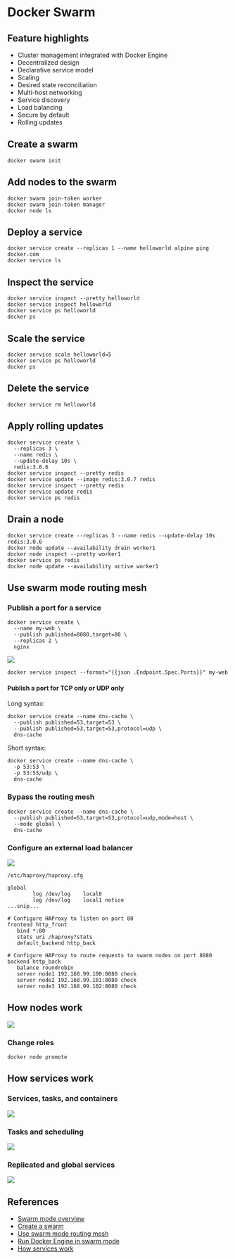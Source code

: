# Docker Swarm

## Feature highlights
- Cluster management integrated with Docker Engine
- Decentralized design
- Declarative service model
- Scaling
- Desired state reconciliation
- Multi-host networking
- Service discovery
- Load balancing
- Secure by default
- Rolling updates

## Create a swarm
```
docker swarm init
```

## Add nodes to the swarm
```
docker swarm join-token worker
docker swarm join-token manager
docker node ls
```

## Deploy a service
```
docker service create --replicas 1 --name helloworld alpine ping docker.com
docker service ls
```

## Inspect the service
```
docker service inspect --pretty helloworld
docker service inspect helloworld
docker service ps helloworld
docker ps
```

## Scale the service
```
docker service scale helloworld=5
docker service ps helloworld
docker ps
```

## Delete the service
```
docker service rm helloworld
```

## Apply rolling updates
```
docker service create \
  --replicas 3 \
  --name redis \
  --update-delay 10s \
  redis:3.0.6
docker service inspect --pretty redis
docker service update --image redis:3.0.7 redis
docker service inspect --pretty redis
docker service update redis
docker service ps redis
```

## Drain a node
```
docker service create --replicas 3 --name redis --update-delay 10s redis:3.0.6
docker node update --availability drain worker1
docker node inspect --pretty worker1
docker service ps redis
docker node update --availability active worker1
```

## Use swarm mode routing mesh
### Publish a port for a service
```
docker service create \
  --name my-web \
  --publish published=8080,target=80 \
  --replicas 2 \
  nginx
```

![](https://docs.docker.com/engine/swarm/images/ingress-routing-mesh.png)

```
docker service inspect --format="{{json .Endpoint.Spec.Ports}}" my-web
```

#### Publish a port for TCP only or UDP only
Long syntax:
```
docker service create --name dns-cache \
  --publish published=53,target=53 \
  --publish published=53,target=53,protocol=udp \
  dns-cache
```
Short syntax:
```
docker service create --name dns-cache \
  -p 53:53 \
  -p 53:53/udp \
  dns-cache
```

### Bypass the routing mesh
```
docker service create --name dns-cache \
  --publish published=53,target=53,protocol=udp,mode=host \
  --mode global \
  dns-cache
```

### Configure an external load balancer
![](https://docs.docker.com/engine/swarm/images/ingress-lb.png)

`/etc/haproxy/haproxy.cfg`
```
global
        log /dev/log    local0
        log /dev/log    local1 notice
...snip...

# Configure HAProxy to listen on port 80
frontend http_front
   bind *:80
   stats uri /haproxy?stats
   default_backend http_back

# Configure HAProxy to route requests to swarm nodes on port 8080
backend http_back
   balance roundrobin
   server node1 192.168.99.100:8080 check
   server node2 192.168.99.101:8080 check
   server node3 192.168.99.102:8080 check
```

## How nodes work
![](https://docs.docker.com/engine/swarm/images/swarm-diagram.png)

### Change roles
`docker node promote`

## How services work

### Services, tasks, and containers
![](https://docs.docker.com/engine/swarm/images/services-diagram.png)

### Tasks and scheduling
![](https://docs.docker.com/engine/swarm/images/service-lifecycle.png)

### Replicated and global services
![](https://docs.docker.com/engine/swarm/images/replicated-vs-global.png)

## References
- [Swarm mode overview](https://docs.docker.com/engine/swarm/)
- [Create a swarm](https://docs.docker.com/engine/swarm/swarm-tutorial/create-swarm/)
- [Use swarm mode routing mesh](https://docs.docker.com/engine/swarm/ingress/)
- [Run Docker Engine in swarm mode](https://docs.docker.com/engine/swarm/swarm-mode/)
- [How services work](https://docs.docker.com/engine/swarm/how-swarm-mode-works/services/)